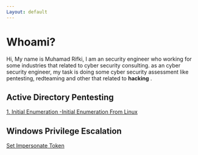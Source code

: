 ```yaml
---
Layout: default
---
```


# Whoami?

Hi, My name is Muhamad Rifki, I am an security engineer who working for some industries that related to cyber security consulting. as an cyber security engineer, my task is doing some cyber security assessment like pentesting, redteaming and other that related to __hacking__ . 


## Active Directory Pentesting
[1. Initial Enumeration -Initial Enumeration From Linux](AD/InitialEnumeration_Uncredentialed.md)


## Windows Privilege Escalation
[Set Impersonate Token](./1.md)

